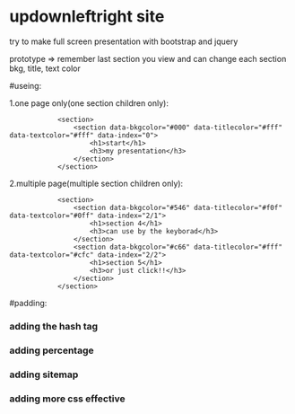 # updownleftright site

try to make full screen presentation
with bootstrap and jquery

prototype => remember last section you view and can change each section bkg, title, text color

#useing:

1.one page only(one section children only):

				<section>
					<section data-bkgcolor="#000" data-titlecolor="#fff" data-textcolor="#fff" data-index="0">
						<h1>start</h1>
						<h3>my presentation</h3>
					</section>
				</section>

2.multiple page(multiple section children only):

				<section>
					<section data-bkgcolor="#546" data-titlecolor="#f0f" data-textcolor="#0ff" data-index="2/1">
						<h1>section 4</h1>
						<h3>can use by the keyborad</h3>
					</section>
					<section data-bkgcolor="#c66" data-titlecolor="#fff" data-textcolor="#cfc" data-index="2/2">
						<h1>section 5</h1>
						<h3>or just click!!</h3>
					</section>
				</section>

#padding:
				<h3>adding the hash tag</h3>
				<h3>adding percentage</h3>
				<h3>adding sitemap</h3>
				<h3>adding more css effective</h3>